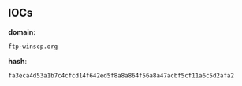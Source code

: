 
## IOCs

__domain__:

```text
ftp-winscp.org
```
__hash__:

```text
fa3eca4d53a1b7c4cfcd14f642ed5f8a8a864f56a8a47acbf5cf11a6c5d2afa2
```